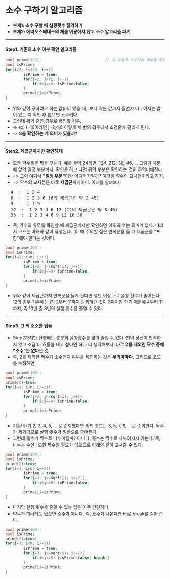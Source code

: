 # 소수 구하기 알고리즘
* <b> 부제1: 소수 구할 때 실행횟수 절약하기 </b>
* <b> 부제2: 에라토스테네스의 체를 이용하지 않고 소수 알고리즘 짜기 </b> 
- - - -
#### Step1. 기존의 소수 여부 확인 알고리즘
~~~cpp
bool prime[100];                            // 각 수들이 소수인지 여부를 저장하는 배열
bool isPrime;
for(i=2; i<100; i++){
        isPrime = true;
        for(j=2; j<<i; j++){
            if(i%j==0) isPrime=false; 
        }
        prime[i]=isPrime;
}
~~~
* 위와 같이 구하려고 하는 값(i)이 있을 때, i보다 작은 값까지 돌면서 나누어지는 값이 있는 지 확인 후 없으면 소수이다.
* 그런데 위와 같은 경우로 확인할 경우,
*  -> ex) i=16이라면 j=2,4,8 이렇게 세 번의 경우에서 조건문에 걸리게 된다.
*  -> <b>8을 확인하는 게 의미가 있을까?</b>
- - - -
#### Step2. 제곱근까지만 확인하자!
* 모든 약수들은 짝을 갖는다. 예를 들어 24라면, 1*24, 2*12, 3*8, 4*6, ... 그렇기 때문에 앞의 일정 부분까지. 확인을 하고 나면 뒤의 부분은 확인하는 것이 무의미해진다.
*  => 그럼 여기서 <b>"일정 부분"</b>이란 어디까지일까? 이것을 약수의 교차점이라고 하자.
*  => 약수의 교차점은 바로 <b>제곱근</b>까지이다. 아래를 살펴보자
<pre>
  4  :  1 2 4
  6  :  1 2 3 6 (6의 제곱근은 약 2.45)
  9  :  1 3 9
  12  :  1 2 3 4 6 12 (12의 제곱근은 약 3.46)
  36  :  1 2 3 4 6 9 12 18 36
</pre>
* 즉, 약수의 유무를 확인할 때 제곱근까지만 확인하면 이후의 수는 의미가 없다. 따라서 코드는 아래와 같이 작성된다. (이 때 주의할 점은 반복문을 돌 때 제곱근을 "포함"해야 한다는 것이다.
~~~cpp
bool prime[100];
bool isPrime;
for(i=2; i<n; i++){
        isPrime = true;
        for(j=2; j<=sqrt(i); j++){
            if(i%j==0) isPrime=false; 
        }
        prime[i]=isPrime;
}
~~~
* 위와 같이 제곱근까지 반복문을 돌게 된다면 절반 이상으로 실행 횟수가 줄어든다. 12의 경우 기존에는 j가 2부터 11까지 순회하던 것이 3까지만 가기 때문에 4부터 11까지, 즉 10번 중 8번의 실행 횟수를 줄일 수 있다. 
- - - -
#### Step3. 그 외 소소한 팁들
* Step2까지만 진행해도 충분히 실행횟수를 많이 줄일 수 있다. 만약 당신이 만족하지 않고 조금 더 효율을 내고 싶다면 하나 더 생각해보자. 바로 <b>2를 제외한 짝수 중에 "소수"는 없다는 것</b>
* 즉, 2를 제외한 짝수가 소수인지 여부를 확인하는 것은 <b>무의미하다.</b> 그러므로 코드를 수정하면,
~~~cpp
bool prime[100];
bool isPrime;
prime[2]=true;
for(i=3; i<n; i+=2){
        isPrime = true;
        for(j=2; j<=sqrt(i); j++){
            if(i%j==0) isPrime=false; 
        }
        prime[i]=isPrime;
}
~~~
* 기존의 i가 2, 3, 4, 5, ... 로 순회했다면 위의 코드는 3, 5, 7, 9, ...로 순회한다. 짝수가 제외되므로 실행 횟수가 절반으로 줄어든다.
* 그런데 홀수가 짝수로 나누어질까? 아니다, 홀수는 짝수로 나뉘어지지 않는다. 즉, 나누는 수인 j 또한 짝수일 필요가 없으므로 아래와 같이 고쳐줄 수 있다.
~~~cpp
bool prime[100];
bool isPrime;
prime[2]=true;
for(i=3; i<n; i+=2){
        isPrime = true;
        for(j=3; j<=sqrt(i); j+=2){
            if(i%j==0) isPrime=false; 
        }
        prime[i]=isPrime;
}
~~~
* 마지막 실행 횟수를 줄일 수 있는 팁은 아주 간단하다.
* 약수가 하나라도 있으면 소수가 아니다. 즉, 소수가 나온다면 바로 break를 걸어 준다. 
~~~cpp
bool prime[100];
bool isPrime;
prime[2]=true;
for(i=3; i<n; i+=2){
        isPrime = true;
        for(j=3; j<=sqrt(i); j+=2){
            if(i%j==0) {isPrime=false; break;} 
        }
        prime[i]=isPrime;
}
~~~

